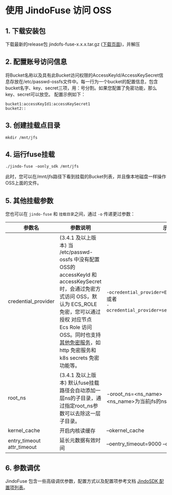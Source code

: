 
# 使用 JindoFuse 访问 OSS

## 1. 下载安装包
下载最新的release包 jindofs-fuse-x.x.x.tar.gz ([下载页面](../jindosdk_download.md))，并解压


## 2. 配置账号访问信息
将Bucket名称以及具有此Bucket访问权限的AccessKeyId/AccessKeySecret信息存放在/etc/passwd-ossfs文件中。每一行为一个bucket的配置信息，包含bucket名字、key、secret三项，用：号分割。如果您配置了免密功能，那么key、secret可以放空。
配置示例如下：

```
bucket1:accessKeyId1:accessKeySecret1
bucket2::
```

## 3. 创建挂载点目录

```
mkdir /mnt/jfs
```

## 4. 运行fuse挂载

```
./jindo-fuse -oonly_sdk /mnt/jfs
```


此时，您可以在/mnt/jfs路径下看到挂载的Bucket列表，并且像本地磁盘一样操作OSS上面的文件。

## 5. 其他挂载参数

您也可以在 `jindo-fuse` 和 `挂载目录`之间，通过 `-o` 传递更过参数：

| 参数名                         | 参数说明                                                     | 示例                                                         |
| ------------------------------ | ------------------------------------------------------------ | ------------------------------------------------------------ |
| credential_provider            | (3.4.1 及以上版本) 当 /etc/passwd-ossfs 中没有配置 OSS的 accessKeyId 和 accessKeySecret 时，会通过免密方式访问 OSS，默认为 ECS_ROLE 免密，您可以通过授权 对应节点 Ecs Role 访问 OSS。同时也支持[其他免密服务](../security/jindosdk_credential_provider.md)，如 http 免密服务和 k8s secrets 免密功能等。 | `-ocredential_provider=ECS_ROLE`  <br/> 或者<br/> `-ocredential_provider=secrets:///secrets_prefix/` |
| root_ns                        | (3.4.1 及以上版本) 默认fuse挂载路径会自动添加一层ns的子目录，通过指定root_ns参数可以去除这一层子目录。 | -oroot_ns=<ns_name><br/><ns_name>为当前jfs的ns名称           |
| kernel_cache                   | 开启内核读缓存                                               | –okernel_cache                                               |
| entry_timeout<br/>attr_timeout | 延长元数据有效时间                                           | –oentry_timeout=9000 –oattr_timeout=9000                     |


## 6. 参数调优

JindoFuse 包含一些高级调优参数，配置方式以及配置项参考文档 [JindoSDK 配置项列表](../configuration/jindosdk_configuration_list.md)。

